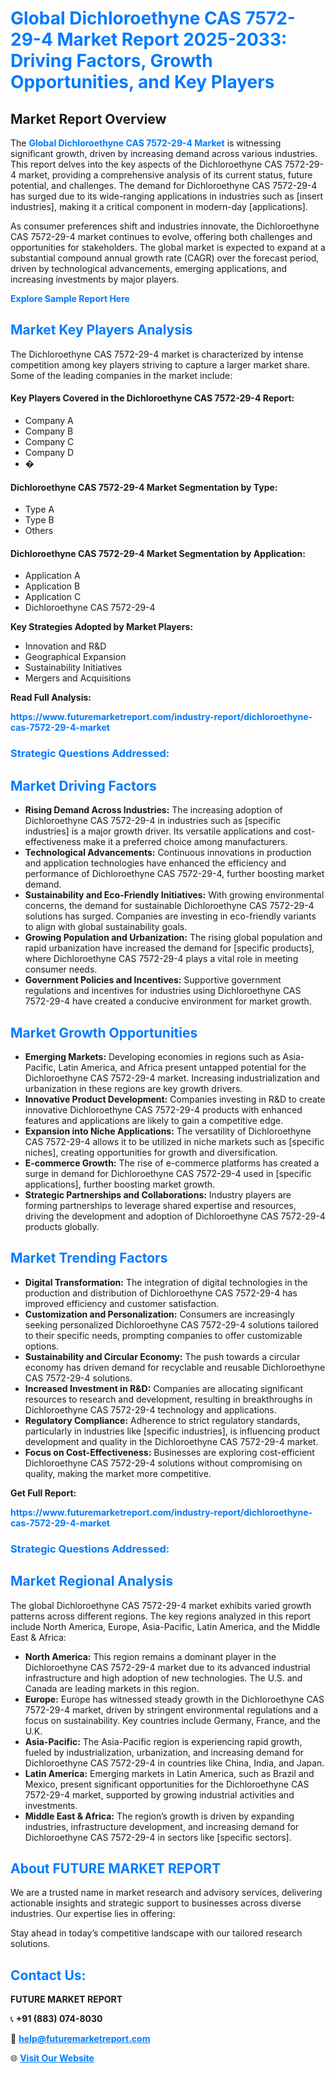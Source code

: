 <h1 style="color: #007BFF;">Global Dichloroethyne CAS 7572-29-4 Market Report 2025-2033: Driving Factors, Growth Opportunities, and Key Players</h1>

<section id="overview">
<h2>Market Report Overview</h2>
<p>The <a href="https://www.futuremarketreport.com/industry-report/dichloroethyne-cas-7572-29-4-market" style="color: #007BFF; text-decoration: none;"><strong>Global Dichloroethyne CAS 7572-29-4 Market</strong></a> is witnessing significant growth, driven by increasing demand across various industries. This report delves into the key aspects of the Dichloroethyne CAS 7572-29-4 market, providing a comprehensive analysis of its current status, future potential, and challenges. The demand for Dichloroethyne CAS 7572-29-4 has surged due to its wide-ranging applications in industries such as [insert industries], making it a critical component in modern-day [applications].</p>
<p>As consumer preferences shift and industries innovate, the Dichloroethyne CAS 7572-29-4 market continues to evolve, offering both challenges and opportunities for stakeholders. The global market is expected to expand at a substantial compound annual growth rate (CAGR) over the forecast period, driven by technological advancements, emerging applications, and increasing investments by major players.</p>
</section>

<section id="overview">
<p><a href="https://www.futuremarketreport.com/request-sample/reportId=116642" style="color: #007BFF; text-decoration: none;"><strong>Explore Sample Report Here</strong></a></p>
</section>

<section id="key-players">
<h2 style="color: #007BFF;">Market Key Players Analysis</h2>
<p>The Dichloroethyne CAS 7572-29-4 market is characterized by intense competition among key players striving to capture a larger market share. Some of the leading companies in the market include:</p>
<h4>Key Players Covered in the Dichloroethyne CAS 7572-29-4 Report:</h4>
<ul><li>Company A</li><li>Company B</li><li>Company C</li><li>Company D</li><li>�</li></ul>
<h4>Dichloroethyne CAS 7572-29-4 Market Segmentation by Type:</h4>
<ul><li>Type A</li><li>Type B</li><li>Others</li></ul>

<h4>Dichloroethyne CAS 7572-29-4 Market Segmentation by Application:</h4>
<ul><li>Application A</li><li>Application B</li><li>Application C</li><li>Dichloroethyne CAS 7572-29-4</li></ul>
<p><strong>Key Strategies Adopted by Market Players:</strong></p>
<ul>
<li>Innovation and R&D</li>
<li>Geographical Expansion</li>
<li>Sustainability Initiatives</li>
<li>Mergers and Acquisitions</li>
</ul>
</section>

<section>
<p><strong>Read Full Analysis: </strong></p><a href="https://www.futuremarketreport.com/industry-report/dichloroethyne-cas-7572-29-4-market" style="color: #007BFF; text-decoration: none;"><strong>https://www.futuremarketreport.com/industry-report/dichloroethyne-cas-7572-29-4-market</strong></a>
<h3 style="color: #007BFF;">Strategic Questions Addressed:</h3>
</section>

<section id="driving-factors">
<h2 style="color: #007BFF;">Market Driving Factors</h2>
<ul>
<li><strong>Rising Demand Across Industries:</strong> The increasing adoption of Dichloroethyne CAS 7572-29-4 in industries such as [specific industries] is a major growth driver. Its versatile applications and cost-effectiveness make it a preferred choice among manufacturers.</li>
<li><strong>Technological Advancements:</strong> Continuous innovations in production and application technologies have enhanced the efficiency and performance of Dichloroethyne CAS 7572-29-4, further boosting market demand.</li>
<li><strong>Sustainability and Eco-Friendly Initiatives:</strong> With growing environmental concerns, the demand for sustainable Dichloroethyne CAS 7572-29-4 solutions has surged. Companies are investing in eco-friendly variants to align with global sustainability goals.</li>
<li><strong>Growing Population and Urbanization:</strong> The rising global population and rapid urbanization have increased the demand for [specific products], where Dichloroethyne CAS 7572-29-4 plays a vital role in meeting consumer needs.</li>
<li><strong>Government Policies and Incentives:</strong> Supportive government regulations and incentives for industries using Dichloroethyne CAS 7572-29-4 have created a conducive environment for market growth.</li>
</ul>
</section>

<section id="growth-opportunities">
<h2 style="color: #007BFF;">Market Growth Opportunities</h2>
<ul>
<li><strong>Emerging Markets:</strong> Developing economies in regions such as Asia-Pacific, Latin America, and Africa present untapped potential for the Dichloroethyne CAS 7572-29-4 market. Increasing industrialization and urbanization in these regions are key growth drivers.</li>
<li><strong>Innovative Product Development:</strong> Companies investing in R&D to create innovative Dichloroethyne CAS 7572-29-4 products with enhanced features and applications are likely to gain a competitive edge.</li>
<li><strong>Expansion into Niche Applications:</strong> The versatility of Dichloroethyne CAS 7572-29-4 allows it to be utilized in niche markets such as [specific niches], creating opportunities for growth and diversification.</li>
<li><strong>E-commerce Growth:</strong> The rise of e-commerce platforms has created a surge in demand for Dichloroethyne CAS 7572-29-4 used in [specific applications], further boosting market growth.</li>
<li><strong>Strategic Partnerships and Collaborations:</strong> Industry players are forming partnerships to leverage shared expertise and resources, driving the development and adoption of Dichloroethyne CAS 7572-29-4 products globally.</li>
</ul>
</section>

<section id="trending-factors">
<h2 style="color: #007BFF;">Market Trending Factors</h2>
<ul>
<li><strong>Digital Transformation:</strong> The integration of digital technologies in the production and distribution of Dichloroethyne CAS 7572-29-4 has improved efficiency and customer satisfaction.</li>
<li><strong>Customization and Personalization:</strong> Consumers are increasingly seeking personalized Dichloroethyne CAS 7572-29-4 solutions tailored to their specific needs, prompting companies to offer customizable options.</li>
<li><strong>Sustainability and Circular Economy:</strong> The push towards a circular economy has driven demand for recyclable and reusable Dichloroethyne CAS 7572-29-4 solutions.</li>
<li><strong>Increased Investment in R&D:</strong> Companies are allocating significant resources to research and development, resulting in breakthroughs in Dichloroethyne CAS 7572-29-4 technology and applications.</li>
<li><strong>Regulatory Compliance:</strong> Adherence to strict regulatory standards, particularly in industries like [specific industries], is influencing product development and quality in the Dichloroethyne CAS 7572-29-4 market.</li>
<li><strong>Focus on Cost-Effectiveness:</strong> Businesses are exploring cost-efficient Dichloroethyne CAS 7572-29-4 solutions without compromising on quality, making the market more competitive.</li>
</ul>
</section>

<section>
<p><strong>Get Full Report: </strong></p><a href="https://www.futuremarketreport.com/industry-report/dichloroethyne-cas-7572-29-4-market" style="color: #007BFF; text-decoration: none;"><strong>https://www.futuremarketreport.com/industry-report/dichloroethyne-cas-7572-29-4-market</strong></a>
<h3 style="color: #007BFF;">Strategic Questions Addressed:</h3>
</section>


<section id="regional-analysis">
<h2 style="color: #007BFF;">Market Regional Analysis</h2>
<p>The global Dichloroethyne CAS 7572-29-4 market exhibits varied growth patterns across different regions. The key regions analyzed in this report include North America, Europe, Asia-Pacific, Latin America, and the Middle East & Africa:</p>
<ul>
<li><strong>North America:</strong> This region remains a dominant player in the Dichloroethyne CAS 7572-29-4 market due to its advanced industrial infrastructure and high adoption of new technologies. The U.S. and Canada are leading markets in this region.</li>
<li><strong>Europe:</strong> Europe has witnessed steady growth in the Dichloroethyne CAS 7572-29-4 market, driven by stringent environmental regulations and a focus on sustainability. Key countries include Germany, France, and the U.K.</li>
<li><strong>Asia-Pacific:</strong> The Asia-Pacific region is experiencing rapid growth, fueled by industrialization, urbanization, and increasing demand for Dichloroethyne CAS 7572-29-4 in countries like China, India, and Japan.</li>
<li><strong>Latin America:</strong> Emerging markets in Latin America, such as Brazil and Mexico, present significant opportunities for the Dichloroethyne CAS 7572-29-4 market, supported by growing industrial activities and investments.</li>
<li><strong>Middle East & Africa:</strong> The region’s growth is driven by expanding industries, infrastructure development, and increasing demand for Dichloroethyne CAS 7572-29-4 in sectors like [specific sectors].</li>
</ul>
</section>

<footer>
<h2 style="color: #007BFF;">About FUTURE MARKET REPORT</h2>
<p>We are a trusted name in market research and advisory services, delivering actionable insights and strategic support to businesses across diverse industries. Our expertise lies in offering:</p>

<p>Stay ahead in today’s competitive landscape with our tailored research solutions.</p>

<h2 style="color: #007BFF;">Contact Us:</h2>
<p><strong>FUTURE MARKET REPORT</strong></p>
<p>📞 <strong>+91 (883) 074-8030</strong></p>
<p>📧 <strong><a href="mailto:help@futuremarketreport.com" style="color: #007BFF;">help@futuremarketreport.com</a></strong></p>
<p>🌐 <strong><a href="https://www.futuremarketreport.com/" style="color: #007BFF;">Visit Our Website</a></strong></p>
</footer>